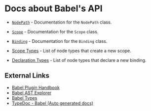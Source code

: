 # Docs about Babel's API

- [`NodePath`](./NodePath.md) - Documentation for the `NodePath` class.
- [`Scope`](./Scope.md) - Documentation for the `Scope` class.
- [`Binding`](./Binding.md) - Documentation for the `Binding` class.

- [Scope Types](./scopetypes.md) - List of node types that create a new scope.
- [Declaration Types](./declarationtypes.md) - List of node types that declare a new binding.

## External Links

- [Babel Plugin Handbook](https://github.com/jamiebuilds/babel-handbook/blob/master/translations/en/plugin-handbook.md)
- [Babel AST Explorer](https://astexplorer.net/)
- [Babel Types](https://babeljs.io/docs/babel-types)
- [TypeDoc - Babel (Auto generated docs)](https://babel-standalone-docs.vercel.app/)
